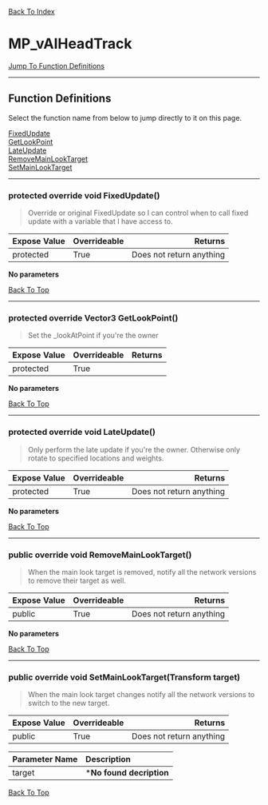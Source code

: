 [Back To Index](../index.md)

# MP_vAIHeadTrack

[Jump To Function Definitions](#functions-definitions)<br/>

--------------------------------------------------------
## Function Definitions<a name="functions-definitions"></a>

Select the function name from below to jump directly to it on this page.

[FixedUpdate](#FixedUpdate)<br>
[GetLookPoint](#GetLookPoint)<br>
[LateUpdate](#LateUpdate)<br>
[RemoveMainLookTarget](#RemoveMainLookTarget)<br>
[SetMainLookTarget](#SetMainLookTarget)<br>

------------------
### protected override void FixedUpdate()<a name="FixedUpdate"></a>

>   Override or original FixedUpdate so I can control when to call fixed update with a variable that I have access to. 

| Expose Value | Overrideable | Returns |
|:---|:---|---:|
|protected|True|Does not return anything|

**No parameters**

[Back To Top](#)

------------------
### protected override Vector3 GetLookPoint()<a name="GetLookPoint"></a>

>   Set the _lookAtPoint if you're the owner 

| Expose Value | Overrideable | Returns |
|:---|:---|---:|
|protected|True| |

**No parameters**

[Back To Top](#)

------------------
### protected override void LateUpdate()<a name="LateUpdate"></a>

>   Only perform the late update if you're the owner. Otherwise only rotate to specified locations and weights. 

| Expose Value | Overrideable | Returns |
|:---|:---|---:|
|protected|True|Does not return anything|

**No parameters**

[Back To Top](#)

------------------
### public override void RemoveMainLookTarget()<a name="RemoveMainLookTarget"></a>

>   When the main look target is removed, notify all the network versions to remove their target as well. 

| Expose Value | Overrideable | Returns |
|:---|:---|---:|
|public|True|Does not return anything|

**No parameters**

[Back To Top](#)

------------------
### public override void SetMainLookTarget(Transform target)<a name="SetMainLookTarget"></a>

>   When the main look target changes notify all the network versions to switch to the new target. 

| Expose Value | Overrideable | Returns |
|:---|:---|---:|
|public|True|Does not return anything|

| Parameter Name | Description |
|:---|:---|
|target|***No found decription**|

[Back To Top](#)

